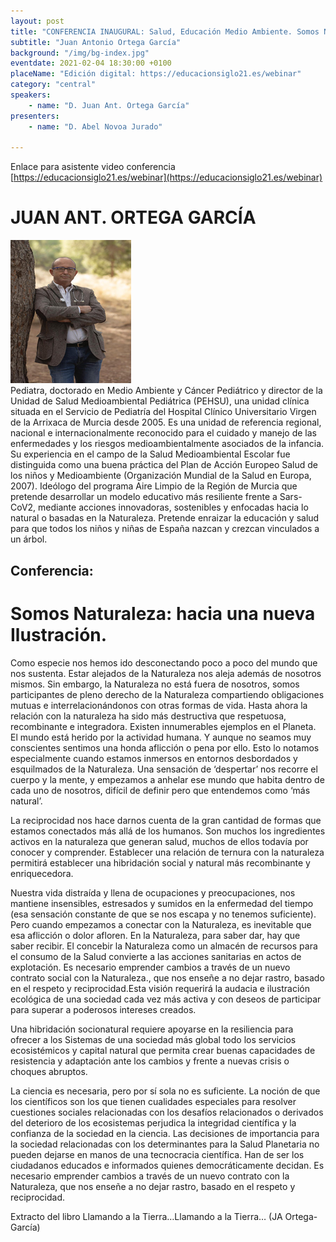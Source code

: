 ```yaml
---
layout: post
title: "CONFERENCIA INAUGURAL: Salud, Educación Medio Ambiente. Somos Naturaleza: hacia una nueva Ilustración."
subtitle: "Juan Antonio Ortega García"
background: "/img/bg-index.jpg"
eventdate: 2021-02-04 18:30:00 +0100
placeName: "Edición digital: https://educacionsiglo21.es/webinar"
category: "central"
speakers:
    - name: "D. Juan Ant. Ortega García"
presenters:
    - name: "D. Abel Novoa Jurado"
   
---
```

Enlace para asistente video conferencia [https://educacionsiglo21.es/webinar](https://educacionsiglo21.es/webinar)  



# JUAN ANT. ORTEGA GARCÍA
![cartel](/img/posts/jaortega.png)  
Pediatra, doctorado en Medio Ambiente y Cáncer Pediátrico y director de la Unidad de Salud Medioambiental Pediátrica (PEHSU), una unidad clínica situada en el Servicio de Pediatría del Hospital Clínico Universitario Virgen de la Arrixaca de Murcia desde 2005. Es una unidad de referencia regional, nacional e internacionalmente reconocido para el cuidado y manejo de las enfermedades y los riesgos medioambientalmente asociados de la infancia. 
Su experiencia en el campo de la Salud Medioambiental Escolar fue distinguida como una buena práctica del Plan de Acción Europeo Salud de los niños y Medioambiente (Organización Mundial de la Salud en Europa, 2007). 
Ideólogo del programa Aire Limpio de la Región de Murcia que pretende desarrollar un modelo educativo más resiliente frente a Sars-CoV2, mediante acciones innovadoras, sostenibles y enfocadas hacia lo natural o basadas en la Naturaleza. Pretende enraizar la educación y salud para que todos los niños y niñas de España nazcan y crezcan vinculados a un árbol.

## Conferencia:  
# Somos Naturaleza: hacia una nueva Ilustración.

Como especie nos hemos ido desconectando poco a poco del mundo que nos sustenta. Estar alejados de la Naturaleza nos aleja además de nosotros mismos. Sin embargo, la Naturaleza no está fuera de nosotros, somos participantes de pleno derecho de la Naturaleza compartiendo obligaciones mutuas e interrelacionándonos con otras formas de vida. Hasta ahora la relación con la naturaleza ha sido más destructiva que respetuosa, recombinante e integradora. Existen innumerables ejemplos en el Planeta. 
El mundo está herido por la actividad humana. Y aunque no seamos muy conscientes sentimos una honda aflicción o pena por ello. Esto lo notamos especialmente cuando estamos inmersos en entornos desbordados y esquilmados de la Naturaleza. Una sensación de ‘despertar’ nos recorre el cuerpo y la mente, y empezamos a anhelar ese mundo que habita dentro de cada uno de nosotros, difícil de definir pero que entendemos como ‘más natural’.  

La reciprocidad nos hace darnos cuenta de la gran cantidad de formas que estamos conectados más allá de los humanos. Son muchos los ingredientes activos en la naturaleza que generan salud, muchos de ellos todavía por conocer y comprender. Establecer una relación de ternura con la naturaleza permitirá establecer una hibridación social y natural más recombinante y enriquecedora.  

Nuestra vida distraída y llena de ocupaciones y preocupaciones, nos mantiene insensibles, estresados y sumidos en la enfermedad del tiempo (esa sensación constante de que se nos escapa y no tenemos suficiente). Pero cuando empezamos a conectar con la Naturaleza, es inevitable que esa aflicción o dolor afloren. En la Naturaleza, para saber dar, hay que saber recibir. El concebir la Naturaleza como un almacén de recursos para el consumo de la Salud convierte a las acciones sanitarias en actos de explotación. Es necesario emprender cambios a través de un nuevo contrato social con la Naturaleza., que nos enseñe a no dejar rastro, basado en el respeto y reciprocidad.Esta visión requerirá la audacia e ilustración ecológica de una sociedad cada vez más activa y con deseos de participar para superar a poderosos intereses creados.  

Una hibridación socionatural requiere apoyarse en la resiliencia para ofrecer a los Sistemas de una sociedad más global todo los servicios ecosistémicos y capital natural que permita crear buenas capacidades de resistencia y adaptación ante los cambios y frente a nuevas crisis o choques abruptos.  

La ciencia es necesaria, pero por sí sola no es suficiente. La noción de que los científicos son los que tienen cualidades especiales para resolver cuestiones sociales relacionadas con los desafíos relacionados o derivados del deterioro de los ecosistemas perjudica la integridad científica y la confianza de la sociedad en la ciencia. Las decisiones de importancia para la sociedad relacionadas con los determinantes para la Salud Planetaria no pueden dejarse en manos de una tecnocracia científica. Han de ser los ciudadanos educados e informados quienes democráticamente decidan. Es necesario emprender cambios a través de un nuevo contrato con la Naturaleza, que nos enseñe a no dejar rastro, basado en el respeto y reciprocidad.  

Extracto del libro Llamando a la Tierra…Llamando a la Tierra… (JA Ortega-García) 
